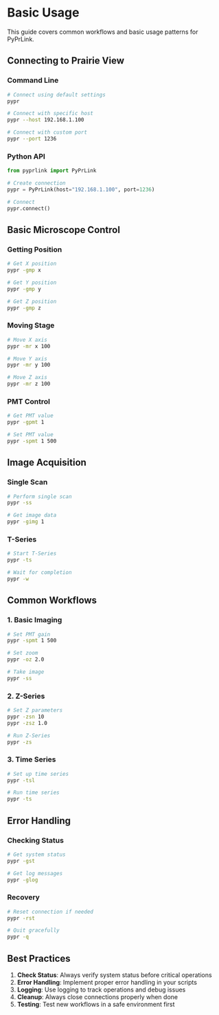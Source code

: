 # Basic Usage

This guide covers common workflows and basic usage patterns for PyPrLink.

## Connecting to Prairie View

### Command Line
```bash
# Connect using default settings
pypr

# Connect with specific host
pypr --host 192.168.1.100

# Connect with custom port
pypr --port 1236
```

### Python API
```python
from pyprlink import PyPrLink

# Create connection
pypr = PyPrLink(host="192.168.1.100", port=1236)

# Connect
pypr.connect()
```

## Basic Microscope Control

### Getting Position
```bash
# Get X position
pypr -gmp x

# Get Y position
pypr -gmp y

# Get Z position
pypr -gmp z
```

### Moving Stage
```bash
# Move X axis
pypr -mr x 100

# Move Y axis
pypr -mr y 100

# Move Z axis
pypr -mr z 100
```

### PMT Control
```bash
# Get PMT value
pypr -gpmt 1

# Set PMT value
pypr -spmt 1 500
```

## Image Acquisition

### Single Scan
```bash
# Perform single scan
pypr -ss

# Get image data
pypr -gimg 1
```

### T-Series
```bash
# Start T-Series
pypr -ts

# Wait for completion
pypr -w
```

## Common Workflows

### 1. Basic Imaging
```bash
# Set PMT gain
pypr -spmt 1 500

# Set zoom
pypr -oz 2.0

# Take image
pypr -ss
```

### 2. Z-Series
```bash
# Set Z parameters
pypr -zsn 10
pypr -zsz 1.0

# Run Z-Series
pypr -zs
```

### 3. Time Series
```bash
# Set up time series
pypr -tsl

# Run time series
pypr -ts
```

## Error Handling

### Checking Status
```bash
# Get system status
pypr -gst

# Get log messages
pypr -glog
```

### Recovery
```bash
# Reset connection if needed
pypr -rst

# Quit gracefully
pypr -q
```

## Best Practices

1. **Check Status**: Always verify system status before critical operations
2. **Error Handling**: Implement proper error handling in your scripts
3. **Logging**: Use logging to track operations and debug issues
4. **Cleanup**: Always close connections properly when done
5. **Testing**: Test new workflows in a safe environment first
